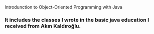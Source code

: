 
Introdunction to Object-Oriented Programming with Java

<h3>
It includes the classes I wrote in the basic java education I received from Akın Kaldıroğlu.
</h3>
